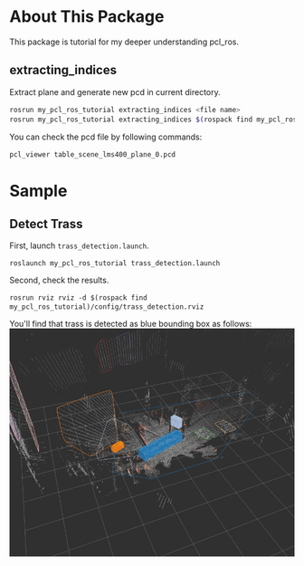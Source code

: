 # About This Package
This package is tutorial for my deeper understanding pcl_ros.

## extracting_indices
Extract plane and generate new pcd in current directory.
```bash
rosrun my_pcl_ros_tutorial extracting_indices <file name>
rosrun my_pcl_ros_tutorial extracting_indices $(rospack find my_pcl_ros_tutorial)/data/table_scene_lms400.pcd
```

You can check the pcd file by following commands:
```bash
pcl_viewer table_scene_lms400_plane_0.pcd
```

# Sample
## Detect Trass
First, launch `trass_detection.launch`.
```
roslaunch my_pcl_ros_tutorial trass_detection.launch
```

Second, check the results.
```
rosrun rviz rviz -d $(rospack find my_pcl_ros_tutorial)/config/trass_detection.rviz
```
You'll find that trass is detected as blue bounding box as follows:
![detect_trass](materials/detect_trass.png)
